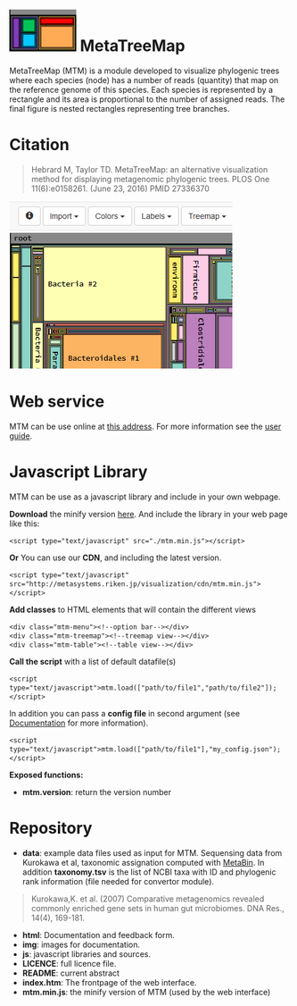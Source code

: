 # ![ logo ](./img/mtm-mini.png) MetaTreeMap
MetaTreeMap (MTM) is a module developed to visualize phylogenic trees where each species (node) has a number of reads (quantity) that map on the reference genome of this species. Each species is represented by a rectangle and its area is proportional to the number of assigned reads. The final figure is nested rectangles representing tree branches.

# Citation

> Hebrard M, Taylor TD. MetaTreeMap: an alternative visualization method for
displaying metagenomic phylogenic trees. PLOS One 11(6):e0158261. (June 23, 2016) PMID 27336370

![ thumbnail ](./img/mtm-thumbnail.png)

# Web service
MTM can be use online at [this address](http://metasystems.riken.jp/visualization/treemap/index.htm).
For more information see the [user guide](http://metasystems.riken.jp/visualization/treemap/html/documentation.htm).

# Javascript Library
MTM can be use as a javascript library and include in your own webpage.

**Download** the minify version [here](http://metasystems.riken.jp/visualization/treemap/mtm.min.js). And include the library in your web page like this: 

```
<script type="text/javascript" src="./mtm.min.js"></script>
```

**Or** You can use our **CDN**, and including the latest version.

```
<script type="text/javascript" src="http://metasystems.riken.jp/visualization/cdn/mtm.min.js"></script>
```

**Add classes** to HTML elements that will contain the different views

```
<div class="mtm-menu"><!--option bar--></div>
<div class="mtm-treemap"><!--treemap view--></div>
<div class="mtm-table"><!--table view--></div>
```

**Call the script** with a list of default datafile(s)

```
<script type="text/javascript">mtm.load(["path/to/file1","path/to/file2"]);</script>
```

In addition you can pass a **config file** in second argument (see [Documentation](http://metasystems.riken.jp/visualization/treemap/html/documentation.htm#import-config) for more information).

```
<script type="text/javascript">mtm.load(["path/to/file1"],"my_config.json");</script>
```

**Exposed functions:**

* **mtm.version**: return the version number

# Repository

* **data**: example data files used as input for MTM. Sequensing data from Kurokawa et al, taxonomic assignation computed with [MetaBin](http://metabin.riken.jp/). In addition **taxonomy.tsv** is the list of NCBI taxa with ID and phylogenic rank information (file needed for convertor module).

> Kurokawa,K. et al. (2007) Comparative metagenomics revealed commonly enriched gene sets in human gut microbiomes. DNA Res., 14(4), 169-181. 

* **html**: Documentation and feedback form.
* **img**: images for documentation.
* **js**: javascript libraries and sources.
* **LICENCE**: full licence file.
* **README**: current abstract
* **index.htm**: The frontpage of the web interface.
* **mtm.min.js**: the minify version of MTM (used by the web interface)
